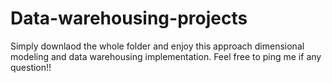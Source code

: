 # Data-warehousing-projects
Simply downlaod the whole folder and enjoy this approach dimensional modeling and data warehousing implementation.
Feel free to ping me if any question!!
